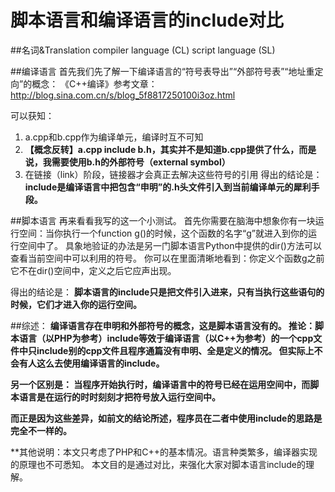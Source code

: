 脚本语言和编译语言的include对比
===============================
##名词&Translation
compiler language (CL)
script language (SL)

##编译语言
首先我们先了解一下编译语言的“符号表导出”“外部符号表”“地址重定向”的概念：
《C++编译》参考文章：http://blog.sina.com.cn/s/blog_5f8817250100i3oz.html

可以获知：
1. a.cpp和b.cpp作为编译单元，编译时互不可知
2. <b>【概念反转】a.cpp include b.h，其实并不是知道b.cpp提供了什么，而是说，我需要使用b.h的外部符号（external symbol）</b>
3. 在链接（link）阶段，链接器才会真正去解决这些符号的引用
得出的结论是：
<b>include是编译语言中把包含“申明”的.h头文件引入到当前编译单元的犀利手段。</b>

##脚本语言
再来看看我写的这一个小测试。
首先你需要在脑海中想象你有一块运行空间：当你执行一个function g()的时候，这个函数的名字“g”就进入到你的运行空间中了。
具象地验证的办法是另一门脚本语言Python中提供的dir()方法可以查看当前空间中可以利用的符号。
你可以在里面清晰地看到：你定义个函数g之前它不在dir()空间中，定义之后它应声出现。

得出的结论是：
<b>脚本语言的include只是把文件引入进来，只有当执行这些语句的时候，它们才进入你的运行空间。</b>


##综述：
<b>编译语言存在申明和外部符号的概念，这是脚本语言没有的。
推论：脚本语言（以PHP为参考）include等效于编译语言（以C++为参考）的一个cpp文件中只include别的cpp文件且程序通篇没有申明、全是定义的情况。
但实际上不会有人这么去使用编译语言的include。

另一个区别是：
当程序开始执行时，编译语言中的符号已经在运用空间中，而脚本语言是在运行的时时刻刻才把符号放入运行空间中。

而正是因为这些差异，如前文的结论所述，程序员在二者中使用include的思路是完全不一样的。
</b>

**其他说明：本文只考虑了PHP和C++的基本情况。语言种类繁多，编译器实现的原理也不可悉知。
本文目的是通过对比，来强化大家对脚本语言include的理解。
